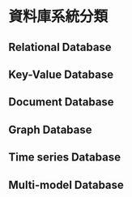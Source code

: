 # 資料庫系統分類

## Relational Database

## Key-Value Database

## Document Database

## Graph Database

## Time series Database

## Multi-model Database



